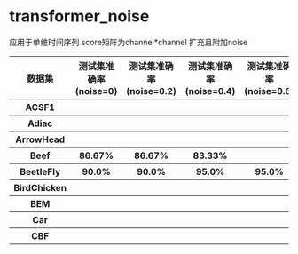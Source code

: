 # transformer_noise
应用于单维时间序列 score矩阵为channel*channel 扩充且附加noise
<table>
  <tr>
      <th>数据集</th>
      <th>测试集准确率(noise=0)</th>
      <th>测试集准确率(noise=0.2)</th>
      <th>测试集准确率(noise=0.4)</th>
      <th>测试集准确率(noise=0.6)</th>
  </tr>
  <tr>
      <th>ACSF1</th>  <th></th> <th></th> <th></th> <th></th>
  </tr>
  <tr>
      <th>Adiac</th>  <th></th> <th></th> <th></th> <th></th>
  </tr>
  <tr>
      <th>ArrowHead</th>  <th></th> <th></th> <th></th> <th></th>
  </tr>
  <tr>
      <th>Beef</th>  <th>86.67%</th> <th>86.67%</th> <th>83.33%</th> <th></th>
  </tr>
  <tr>
      <th>BeetleFly</th>  <th>90.0%</th> <th>90.0%</th> <th>95.0%</th> <th>95.0%</th>
  </tr>
  <tr>
      <th>BirdChicken</th>  <th></th> <th></th> <th></th> <th></th>
  </tr>
  <tr>
      <th>BEM</th>  <th></th> <th></th> <th></th> <th></th>
  </tr>
  <tr>
      <th>Car</th>  <th></th> <th></th> <th></th> <th></th>
  </tr>
  <tr>
      <th>CBF</th>  <th></th> <th></th> <th></th> <th></th>
  </tr>
  
</table>
